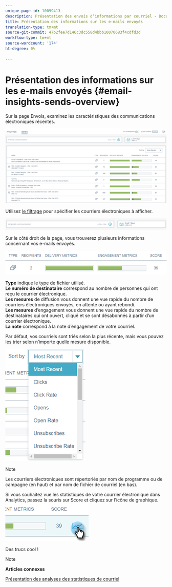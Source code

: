 ```yaml
---
unique-page-id: 10099413
description: Présentation des envois d’informations par courriel - Documentation marketing - Documentation du produit
title: Présentation des informations sur les e-mails envoyés
translation-type: tm+mt
source-git-commit: 47b2fee7d146c3dc558d4bbb10070683f4cdfd3d
workflow-type: tm+mt
source-wordcount: '174'
ht-degree: 0%

---
```



# Présentation des informations sur les e-mails envoyés {#email-insights-sends-overview}

Sur la page Envois, examinez les caractéristiques des communications électroniques récentes.

![](assets/one.png)

Utilisez [le filtrage](filtering-in-email-insights.md) pour spécifier les courriers électroniques à afficher.

![](assets/filtering.png)

Sur le côté droit de la page, vous trouverez plusieurs informations concernant vos e-mails envoyés.

![](assets/two-1.png)

**Type** indique le type de fichier utilisé.\
**Le numéro de destinataire** correspond au nombre de personnes qui ont reçu le courrier électronique.\
**Les mesures** de diffusion vous donnent une vue rapide du nombre de courriers électroniques envoyés, en attente ou ayant rebondi.\
**Les mesures** d’engagement vous donnent une vue rapide du nombre de destinataires qui ont ouvert, cliqué et se sont désabonnés à partir d’un courrier électronique.\
**La note** correspond à la note [](../../../product-docs/email-marketing/drip-nurturing/reports-and-notifications/understanding-the-engagement-score.md)d’engagement de votre courriel.

Par défaut, vos courriels sont triés selon la plus récente, mais vous pouvez les trier selon n’importe quelle mesure disponible.

![](assets/three-1.png)

>[!NOTE]
>
>Les courriers électroniques sont répertoriés par nom de programme ou de campagne (en haut) et par nom de fichier de courriel (en bas).

Si vous souhaitez vue les statistiques de votre courrier électronique dans Analytics, passez la souris sur Score et cliquez sur l’icône de graphique.   ![](assets/five.png)

Des trucs cool !

>[!NOTE]
>
>**Articles connexes**
>
>[Présentation des analyses des statistiques de courriel](email-insights-analytics-overview.md)

